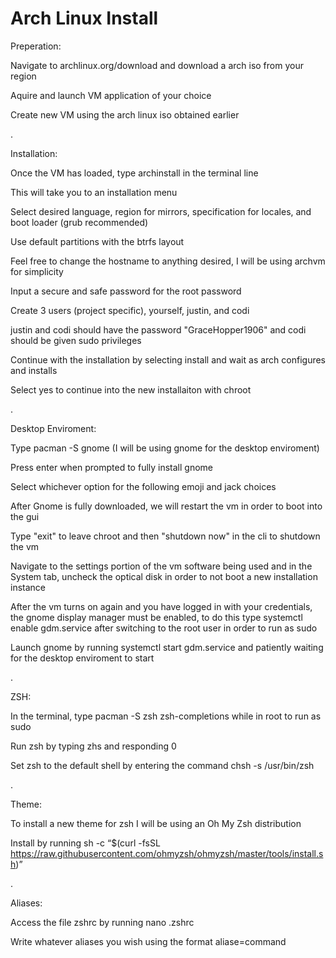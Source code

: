 # Arch Linux Install
Preperation:

Navigate to archlinux.org/download and download a arch iso from your region

Aquire and launch VM application of your choice

Create new VM using the arch linux iso obtained earlier

.

Installation:

Once the VM has loaded, type archinstall in the terminal line

This will take you to an installation menu

Select desired language, region for mirrors, specification for locales, and boot loader (grub recommended)

Use default partitions with the btrfs layout

Feel free to change the hostname to anything desired, I will be using archvm for simplicity

Input a secure and safe password for the root password

Create 3 users (project specific), yourself, justin, and codi

justin and codi should have the password "GraceHopper1906" and codi should be given sudo privileges

Continue with the installation by selecting install and wait as arch configures and installs

Select yes to continue into the new installaiton with chroot

.

Desktop Enviroment:

Type pacman -S gnome (I will be using gnome for the desktop enviroment)

Press enter when prompted to fully install gnome

Select whichever option for the following emoji and jack choices

After Gnome is fully downloaded, we will restart the vm in order to boot into the gui

Type "exit" to leave chroot and then "shutdown now" in the cli to shutdown the vm

Navigate to the settings portion of the vm software being used and in the System tab, uncheck the optical disk in order to not boot a new installation instance

After the vm turns on again and you have logged in with your credentials, the gnome display manager must be enabled, to do this type systemctl enable gdm.service after switching to the root user in order to run as sudo

Launch gnome by running systemctl start gdm.service and patiently waiting for the desktop enviroment to start

.

ZSH:

In the terminal, type pacman -S zsh zsh-completions while in root to run as sudo

Run zsh by typing zhs and responding 0

Set zsh to the default shell by entering the command chsh -s /usr/bin/zsh 

.

Theme:

To install a new theme for zsh I will be using an Oh My Zsh distribution

Install by running sh -c “$(curl -fsSL https://raw.githubusercontent.com/ohmyzsh/ohmyzsh/master/tools/install.sh)”

.

Aliases:

Access the file zshrc by running nano .zshrc

Write whatever aliases you wish using the format aliase=command
